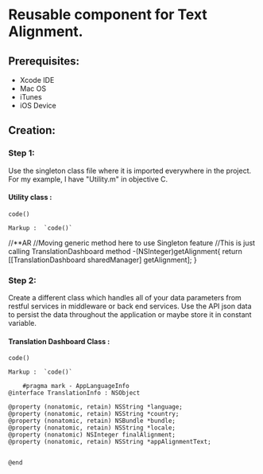 # Reusable component for Text Alignment.

## Prerequisites: 

* Xcode IDE
* Mac OS 
* iTunes
* iOS Device


## Creation: 

### Step 1:
Use the singleton class file where it is imported everywhere in the project. For my example, I have "Utility.m" in objective C.

#### Utility class : 

`code()`

    Markup :  `code()`

//**AR
//Moving generic method here to use Singleton feature
//This is just calling TranslationDashboard method
-(NSInteger)getAlignment{
    return [[TranslationDashboard sharedManager] getAlignment];
}

### Step 2:
Create a different class which handles all of your data parameters from restful services in middleware or back end services.
Use the API json data to persist the data throughout the application or maybe store it in constant variable.

#### Translation Dashboard Class : 


`code()`

    Markup :  `code()`

```objective-c.
    #pragma mark - AppLanguageInfo
@interface TranslationInfo : NSObject

@property (nonatomic, retain) NSString *language;
@property (nonatomic, retain) NSString *country;
@property (nonatomic, retain) NSBundle *bundle;
@property (nonatomic, retain) NSString *locale;
@property (nonatomic) NSInteger finalAlignment;
@property (nonatomic, retain) NSString *appAlignmentText;


@end
```



